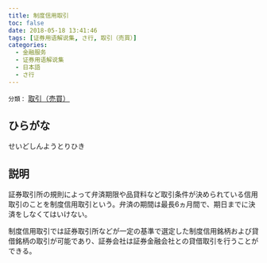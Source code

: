 ```yaml
---
title: 制度信用取引
toc: false
date: 2018-05-18 13:41:46
tags: [证券用语解说集, さ行, 取引（売買）]
categories:
  - 金融服务
  - 证券用语解说集
  - 日本語
  - さ行
---
```


`分類：` [取引（売買）](/tags/取引（売買）/)

## ひらがな

せいどしんようとりひき

## 説明

証券取引所の規則によって弁済期限や品貸料など取引条件が決められている信用取引のことを制度信用取引という。弁済の期間は最長6ヵ月間で、期日までに決済をしなくてはいけない。

制度信用取引では証券取引所などが一定の基準で選定した制度信用銘柄および貸借銘柄の取引が可能であり、証券会社は証券金融会社との貸借取引を行うことができる。
